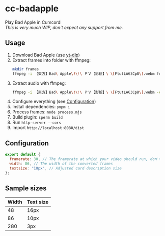 # cc-badapple

Play Bad Apple in Cumcord  
_This is very much WIP, don't expect any support from me._

## Usage

1. Download Bad Apple (use [yt-dlp](https://github.com/yt-dlp/yt-dlp))
2. Extract frames into folder with ffmpeg:
   ```bash
   mkdir frames
   ffmpeg -i 【東方】Bad\ Apple\!\!\ ＰＶ【影絵】\ \[FtutLA63Cp8\].webm frames/%d.png
   ```
3. Extract audio with ffmpeg:
   ```bash
   ffmpeg -i 【東方】Bad\ Apple\!\!\ ＰＶ【影絵】\ \[FtutLA63Cp8\].webm -c:a copy audio.opus
   ```
4. Configure everything (see [Configuration](#configuration))
5. Install dependencies: `pnpm i`
6. Process frames: `node process.mjs`
7. Build plugin: `sperm build`
8. Run `http-server --cors`
9. Import `http://localhost:8080/dist`

## Configuration

```js
export default {
  framerate: 30, // The framerate at which your video should run, don't set this too high
  width: 86, // The width of the converted frames
  textsize: "10px", // Adjusted card description size
};
```

## Sample sizes

| Width | Text size |
| ----- | --------- |
| 48    | 16px      |
| 86    | 10px      |
| 280   | 3px       |
